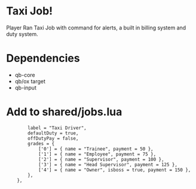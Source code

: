# Taxi Job!
Player Ran Taxi Job with command for alerts, a built in billing system and duty system.

# Dependencies
- qb-core
- qb/ox target
- qb-input

# Add to shared/jobs.lua

```taxijob = {
		label = "Taxi Driver",
		defaultDuty = true,
		offDutyPay = false,
		grades = {
			['0'] = { name = "Trainee", payment = 50 },
			['1'] = { name = "Employee", payment = 75 },
			['2'] = { name = "Supervisor", payment = 100 },
			['3'] = { name = "Head Supervisor", payment = 125 },
			['4'] = { name = "Owner", isboss = true, payment = 150 },
		},
	},
